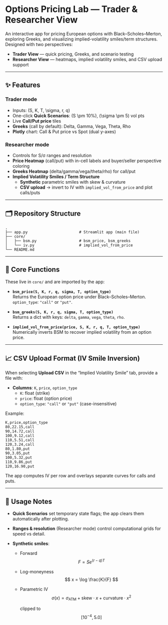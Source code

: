# Options Pricing Lab — Trader & Researcher View

An interactive app for pricing European options with Black–Scholes–Merton, exploring Greeks, and visualizing implied-volatility smiles/term structures. Designed with two perspectives:

- **Trader View** — quick pricing, Greeks, and scenario testing  
- **Researcher View** — heatmaps, implied volatility smiles, and CSV upload support

---

## ✨ Features

### Trader mode
- Inputs: \(S, K, T, \sigma, r, q\)  
- One-click **Quick Scenarios**: \(S \pm 10\%\), \(\sigma \pm 5\) vol pts  
- Live **Call/Put price** tiles  
- **Greeks** (call by default): Delta, Gamma, Vega, Theta, Rho  
- **Plotly** chart: Call & Put price vs Spot (dual y-axes)  

### Researcher mode
- Controls for S/σ ranges and resolution  
- **Price Heatmap** (call/put) with in-cell labels and buyer/seller perspective coloring  
- **Greeks Heatmap** (delta/gamma/vega/theta/rho) for call/put  
- **Implied Volatility Smiles / Term Structure**  
  - **Synthetic** parametric smiles with skew & curvature  
  - **CSV upload** → invert to IV with `implied_vol_from_price` and plot calls/puts  

---

## 🗂️ Repository Structure

```
.
├── app.py                       # Streamlit app (main file)
├── core/
│   ├── bsm.py                   # bsm_price, bsm_greeks
│   └── iv.py                    # implied_vol_from_price
└── README.md
```

---

## 🔧 Core Functions

These live in `core/` and are imported by the app:

- **`bsm_price(S, K, r, q, sigma, T, option_type)`**  
  Returns the European option price under Black–Scholes–Merton.  
  `option_type`: `"call"` or `"put"`.  

- **`bsm_greeks(S, K, r, q, sigma, T, option_type)`**  
  Returns a dict with keys: `delta`, `gamma`, `vega`, `theta`, `rho`.  

- **`implied_vol_from_price(price, S, K, r, q, T, option_type)`**  
  Numerically inverts BSM to recover implied volatility from an option price.  

---

## 📈 CSV Upload Format (IV Smile Inversion)

When selecting **Upload CSV** in the “Implied Volatility Smile” tab, provide a file with:

- **Columns**: `K`, `price`, `option_type`  
  - `K`: float (strike)  
  - `price`: float (option price)  
  - `option_type`: `"call"` or `"put"` (case-insensitive)  

Example:

```csv
K,price,option_type
80,22.15,call
90,14.72,call
100,9.12,call
110,5.51,call
120,3.24,call
80,1.80,put
90,3.05,put
100,5.32,put
110,9.86,put
120,16.90,put
```

The app computes IV per row and overlays separate curves for calls and puts.

---

## 🧭 Usage Notes

- **Quick Scenarios** set temporary state flags; the app clears them automatically after plotting.  
- **Ranges & resolution** (Researcher mode) control computational grids for speed vs detail.  
- **Synthetic smiles**:  

  - Forward  
    $$
    F = S e^{(r - q)T}
    $$

  - Log-moneyness  
    $$
    x = \log \frac{K}{F}
    $$

  - Parametric IV  
    $$
    \sigma(x) = \sigma_{\text{ATM}} + \text{skew} \cdot x + \text{curvature} \cdot x^2
    $$  

    clipped to  
    $$
    [10^{-4}, 5.0]
    $$

